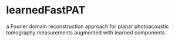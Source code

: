 # learnedFastPAT
a Fourier domain reconstruction approach for planar photoacoustic tomography measurements augmented with learned components.
